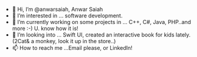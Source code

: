 - 👋 Hi, I’m @anwarsaiah, Anwar Saiah
- 👀 I’m interested in ... software development.
- 🌱 I’m currently working on some projects in ... C++, C#, Java, PHP..and more :-) U. know how it is!
- 💞️ I’m looking into ... Swift UI, created an interactive book for kids lately.(2Cat& a monkey, look it up in the store..)
- 📫 How to reach me ...Email please, or LinkedIn!

<!---
anwarsaiah/anwarsaiah is a ✨ special ✨ repository because its `README.md` (this file) appears on your GitHub profile.
You can click the Preview link to take a look at your changes.
--->
